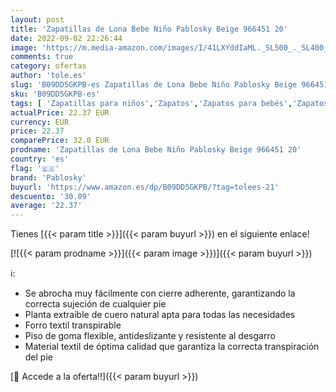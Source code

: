 ```yaml
---
layout: post
title: 'Zapatillas de Lona Bebe Niño Pablosky Beige 966451 20'
date: 2022-09-02 22:26:44
image: 'https://m.media-amazon.com/images/I/41LXYddIaML._SL500_._SL400_.jpg'
comments: true
category: ofertas
author: 'tole.es'
slug: 'B09DD5GKPB-es Zapatillas de Lona Bebe Niño Pablosky Beige 966451 20'
sku: 'B09DD5GKPB-es'
tags: [ 'Zapatillas para niños','Zapatos','Zapatos para bebés','Zapatos para niños','Zapatos y complementos','bebe','pablosky','🇪🇸', ]
actualPrice: 22.37 EUR
currency: EUR
price: 22.37
comparePrice: 32.0 EUR
prodname: 'Zapatillas de Lona Bebe Niño Pablosky Beige 966451 20'
country: 'es'
flag: '🇪🇸'
brand: 'Pablosky'
buyurl: 'https://www.amazon.es/dp/B09DD5GKPB/?tag=tolees-21'
descuento: '30.09'
average: '22.37'
---
```


Tienes [{{< param title >}}]({{< param buyurl >}}) en el siguiente enlace!

[![{{< param prodname >}}]({{< param image >}})]({{< param buyurl >}})

ℹ️:

- Se abrocha muy fácilmente con cierre adherente, garantizando la correcta sujeción de cualquier pie
- Planta extraible de cuero natural apta para todas las necesidades
- Forro textil transpirable
- Piso de goma flexible, antideslizante y resistente al desgarro
- Material textil de óptima calidad que garantiza la correcta transpiración del pie

[🛒 Accede a la oferta!!]({{< param buyurl >}})
